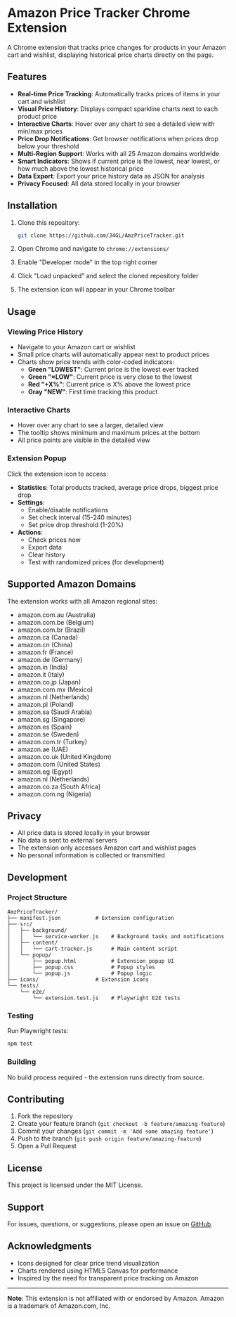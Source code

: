 # Amazon Price Tracker Chrome Extension

A Chrome extension that tracks price changes for products in your Amazon cart and wishlist, displaying historical price charts directly on the page.

## Features

- **Real-time Price Tracking**: Automatically tracks prices of items in your cart and wishlist
- **Visual Price History**: Displays compact sparkline charts next to each product price
- **Interactive Charts**: Hover over any chart to see a detailed view with min/max prices
- **Price Drop Notifications**: Get browser notifications when prices drop below your threshold
- **Multi-Region Support**: Works with all 25 Amazon domains worldwide
- **Smart Indicators**: Shows if current price is the lowest, near lowest, or how much above the lowest historical price
- **Data Export**: Export your price history data as JSON for analysis
- **Privacy Focused**: All data stored locally in your browser

## Installation

1. Clone this repository:
   ```bash
   git clone https://github.com/J4GL/AmzPriceTracker.git
   ```

2. Open Chrome and navigate to `chrome://extensions/`

3. Enable "Developer mode" in the top right corner

4. Click "Load unpacked" and select the cloned repository folder

5. The extension icon will appear in your Chrome toolbar

## Usage

### Viewing Price History
- Navigate to your Amazon cart or wishlist
- Small price charts will automatically appear next to product prices
- Charts show price trends with color-coded indicators:
  - **Green "LOWEST"**: Current price is the lowest ever tracked
  - **Green "≈LOW"**: Current price is very close to the lowest
  - **Red "+X%"**: Current price is X% above the lowest price
  - **Gray "NEW"**: First time tracking this product

### Interactive Charts
- Hover over any chart to see a larger, detailed view
- The tooltip shows minimum and maximum prices at the bottom
- All price points are visible in the detailed view

### Extension Popup
Click the extension icon to access:
- **Statistics**: Total products tracked, average price drops, biggest price drop
- **Settings**: 
  - Enable/disable notifications
  - Set check interval (15-240 minutes)
  - Set price drop threshold (1-20%)
- **Actions**:
  - Check prices now
  - Export data
  - Clear history
  - Test with randomized prices (for development)

## Supported Amazon Domains

The extension works with all Amazon regional sites:
- amazon.com.au (Australia)
- amazon.com.be (Belgium)
- amazon.com.br (Brazil)
- amazon.ca (Canada)
- amazon.cn (China)
- amazon.fr (France)
- amazon.de (Germany)
- amazon.in (India)
- amazon.it (Italy)
- amazon.co.jp (Japan)
- amazon.com.mx (Mexico)
- amazon.nl (Netherlands)
- amazon.pl (Poland)
- amazon.sa (Saudi Arabia)
- amazon.sg (Singapore)
- amazon.es (Spain)
- amazon.se (Sweden)
- amazon.com.tr (Turkey)
- amazon.ae (UAE)
- amazon.co.uk (United Kingdom)
- amazon.com (United States)
- amazon.eg (Egypt)
- amazon.nl (Netherlands)
- amazon.co.za (South Africa)
- amazon.com.ng (Nigeria)

## Privacy

- All price data is stored locally in your browser
- No data is sent to external servers
- The extension only accesses Amazon cart and wishlist pages
- No personal information is collected or transmitted

## Development

### Project Structure
```
AmzPriceTracker/
├── manifest.json           # Extension configuration
├── src/
│   ├── background/
│   │   └── service-worker.js    # Background tasks and notifications
│   ├── content/
│   │   └── cart-tracker.js      # Main content script
│   └── popup/
│       ├── popup.html           # Extension popup UI
│       ├── popup.css            # Popup styles
│       └── popup.js             # Popup logic
├── icons/                  # Extension icons
└── tests/
    └── e2e/
        └── extension.test.js    # Playwright E2E tests
```

### Testing

Run Playwright tests:
```bash
npm test
```

### Building

No build process required - the extension runs directly from source.

## Contributing

1. Fork the repository
2. Create your feature branch (`git checkout -b feature/amazing-feature`)
3. Commit your changes (`git commit -m 'Add some amazing feature'`)
4. Push to the branch (`git push origin feature/amazing-feature`)
5. Open a Pull Request

## License

This project is licensed under the MIT License.

## Support

For issues, questions, or suggestions, please open an issue on [GitHub](https://github.com/J4GL/AmzPriceTracker/issues).

## Acknowledgments

- Icons designed for clear price trend visualization
- Charts rendered using HTML5 Canvas for performance
- Inspired by the need for transparent price tracking on Amazon

---

**Note**: This extension is not affiliated with or endorsed by Amazon. Amazon is a trademark of Amazon.com, Inc.
